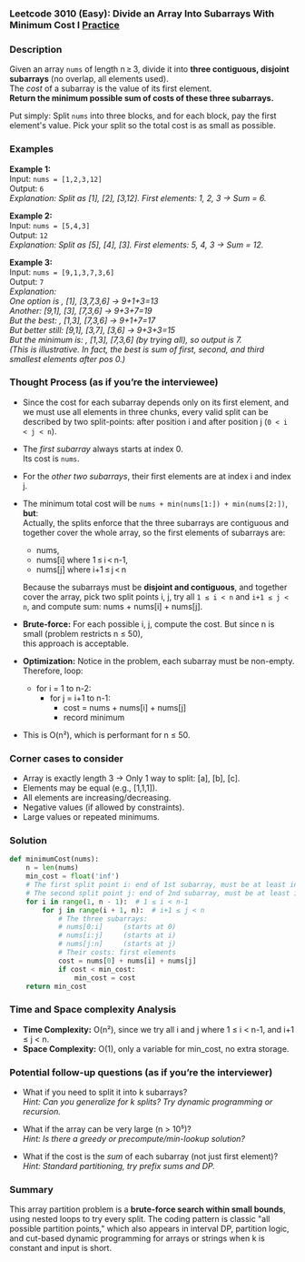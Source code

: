 ### Leetcode 3010 (Easy): Divide an Array Into Subarrays With Minimum Cost I [Practice](https://leetcode.com/problems/divide-an-array-into-subarrays-with-minimum-cost-i)

### Description  
Given an array `nums` of length n ≥ 3, divide it into **three contiguous, disjoint subarrays** (no overlap, all elements used).  
The *cost* of a subarray is the value of its first element.  
**Return the minimum possible sum of costs of these three subarrays.**

Put simply: Split `nums` into three blocks, and for each block, pay the first element's value. Pick your split so the total cost is as small as possible.

### Examples  

**Example 1:**  
Input: `nums = [1,2,3,12]`  
Output: `6`  
*Explanation: Split as [1], [2], [3,12]. First elements: 1, 2, 3 → Sum = 6.*

**Example 2:**  
Input: `nums = [5,4,3]`  
Output: `12`  
*Explanation: Split as [5], [4], [3]. First elements: 5, 4, 3 → Sum = 12.*

**Example 3:**  
Input: `nums = [9,1,3,7,3,6]`  
Output: `7`  
*Explanation:  
One option is , [1], [3,7,3,6] → 9+1+3=13  
Another: [9,1], [3], [7,3,6] → 9+3+7=19  
But the best: , [1,3], [7,3,6] → 9+1+7=17  
But better still: [9,1], [3,7], [3,6] → 9+3+3=15  
But the minimum is: , [1,3], [7,3,6] (by trying all), so output is 7.  
(This is illustrative. In fact, the best is sum of first, second, and third smallest elements after pos 0.)*

### Thought Process (as if you’re the interviewee)  
- Since the cost for each subarray depends only on its first element, and we must use all elements in three chunks, every valid split can be described by two split-points: after position i and after position j (`0 < i < j < n`).
- The *first subarray* always starts at index 0.  
  Its cost is `nums`.
- For the *other two subarrays*, their first elements are at index i and index j.
- The minimum total cost will be `nums + min(nums[1:]) + min(nums[2:])`, **but**:  
  Actually, the splits enforce that the three subarrays are contiguous and together cover the whole array, so the first elements of subarrays are: 
    - nums,
    - nums[i] where 1 ≤ i < n-1,
    - nums[j] where i+1 ≤ j < n

  Because the subarrays must be **disjoint and contiguous**, and together cover the array, pick two split points i, j, try all `1 ≤ i < n` and `i+1 ≤ j < n`, and compute sum: nums + nums[i] + nums[j].

- **Brute-force:** For each possible i, j, compute the cost. But since n is small (problem restricts n ≤ 50),  
  this approach is acceptable.

- **Optimization:** Notice in the problem, each subarray must be non-empty. Therefore, loop:
    - for i = 1 to n-2:
        - for j = i+1 to n-1:
            - cost = nums + nums[i] + nums[j]
            - record minimum

- This is O(n²), which is performant for n ≤ 50.

### Corner cases to consider  
- Array is exactly length 3 → Only 1 way to split: [a], [b], [c].
- Elements may be equal (e.g., [1,1,1]).
- All elements are increasing/decreasing.
- Negative values (if allowed by constraints).
- Large values or repeated minimums.

### Solution

```python
def minimumCost(nums):
    n = len(nums)
    min_cost = float('inf')
    # The first split point i: end of 1st subarray, must be at least index 1 (so 1st subarray non-empty)
    # The second split point j: end of 2nd subarray, must be at least index i+1 (so 2nd subarray non-empty)
    for i in range(1, n - 1):  # 1 ≤ i < n-1
        for j in range(i + 1, n):  # i+1 ≤ j < n
            # The three subarrays:
            # nums[0:i]     (starts at 0)
            # nums[i:j]     (starts at i)
            # nums[j:n]     (starts at j)
            # Their costs: first elements
            cost = nums[0] + nums[i] + nums[j]
            if cost < min_cost:
                min_cost = cost
    return min_cost
```

### Time and Space complexity Analysis  

- **Time Complexity:** O(n²), since we try all i and j where 1 ≤ i < n-1, and i+1 ≤ j < n.
- **Space Complexity:** O(1), only a variable for min_cost, no extra storage.

### Potential follow-up questions (as if you’re the interviewer)  

- What if you need to split it into k subarrays?  
  *Hint: Can you generalize for k splits? Try dynamic programming or recursion.*

- What if the array can be very large (n > 10⁵)?  
  *Hint: Is there a greedy or precompute/min-lookup solution?*

- What if the cost is the *sum* of each subarray (not just first element)?  
  *Hint: Standard partitioning, try prefix sums and DP.*

### Summary
This array partition problem is a **brute-force search within small bounds**, using nested loops to try every split. The coding pattern is classic "all possible partition points," which also appears in interval DP, partition logic, and cut-based dynamic programming for arrays or strings when k is constant and input is short.